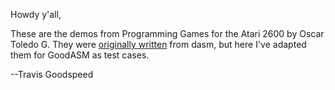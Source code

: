 Howdy y'all,

These are the demos from Programming Games for the Atari 2600 by Oscar
Toledo G.  They were [originally
written](https://github.com/nanochess/book-Atari) from dasm, but here
I've adapted them for GoodASM as test cases.

--Travis Goodspeed
